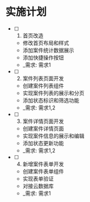 # 实施计划

- [ ] 1. 首页改造
  - 修改首页布局和样式
  - 添加案件统计数据展示
  - 添加快捷操作按钮
  - _需求: 需求1

- [ ] 2. 案件列表页面开发
  - 创建案件列表组件
  - 实现案件列表的展示和分页
  - 添加状态标识和筛选功能
  - _需求: 需求1,2

- [ ] 3. 案件详情页面开发
  - 创建案件详情页面
  - 实现案件信息的展示和编辑
  - 添加状态更新功能
  - _需求: 需求1,2

- [ ] 4. 新增案件表单开发
  - 创建案件表单组件
  - 实现表单验证
  - 对接云数据库
  - _需求: 需求1